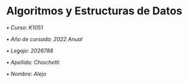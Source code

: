 # Algoritmos y Estructuras de Datos

• *Curso: K1051*

• *Año de cursada: 2022 Anual*

• *Legajo: 2026788*

• *Apellido: Chiochetti*

• *Nombre: Alejo*
